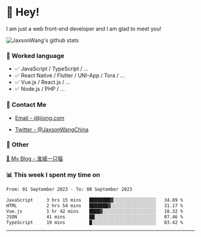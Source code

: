 # 👋 Hey!

I am just a web front-end developer and I am glad to meet you!

![JaxsonWang's github stats](https://github-readme-stats.vercel.app/api?username=JaxsonWang&&show_icons=true&&title_color=1abc9c&&icon_color=1abc9c)


### 📝 Worked language

- ✅ JavaScript / TypeScript / ...
- ✅ React Native / Flutter / UNI-App / Tora / ...
- ✅ Vue.js / React.js / ...
- ✅ Node.js / PHP / ...

### 📮 Contact Me

- [Email - i@iiong.com](mailto:i@iiong.com)

- [Twitter - @JaxsonWangChina](https://twitter.com/JaxsonWangChina)

### 🤪 Other

[📌 My Blog - 淮城一只猫](https://iiong.com)

### 📊 This week I spent my time on

<!--START_SECTION:waka-->

```txt
From: 01 September 2023 - To: 08 September 2023

JavaScript     3 hrs 15 mins   ████████▓░░░░░░░░░░░░░░░░   34.89 %
HTML           2 hrs 54 mins   ███████▓░░░░░░░░░░░░░░░░░   31.17 %
Vue.js         1 hr 42 mins    ████▓░░░░░░░░░░░░░░░░░░░░   18.32 %
JSON           41 mins         ██░░░░░░░░░░░░░░░░░░░░░░░   07.46 %
TypeScript     19 mins         █░░░░░░░░░░░░░░░░░░░░░░░░   03.42 %
```

<!--END_SECTION:waka-->

---

